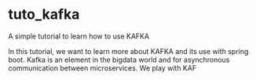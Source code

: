 # tuto_kafka
A simple tutorial to learn how to use KAFKA 

In this tutorial, we want to learn more about KAFKA and its use with spring boot. 
Kafka is an element in the bigdata world and for asynchronous communication between microservices. 
We play with KAF
